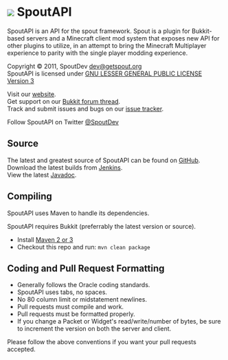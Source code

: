 [![][Project Logo]][Website]
SpoutAPI
========
SpoutAPI is an API for the spout framework. Spout is a plugin for Bukkit-based servers and a Minecraft client mod system that exposes new API for other plugins to utilize, in an attempt to bring the Minecraft Multiplayer experience to parity with the single player modding experience.

Copyright &copy; 2011, SpoutDev <dev@getspout.org>  
SpoutAPI is licensed under [GNU LESSER GENERAL PUBLIC LICENSE Version 3][License]

Visit our [website][Website].  
Get support on our [Bukkit forum thread][Forum].  
Track and submit issues and bugs on our [issue tracker][Issues].

Follow SpoutAPI on Twitter [@SpoutDev][Twitter]

Source
------
The latest and greatest source of SpoutAPI can be found on [GitHub].  
Download the latest builds from [Jenkins].  
View the latest [Javadoc].

Compiling
---------
SpoutAPI uses Maven to handle its dependencies.

SpoutAPI requires Bukkit (preferrably the latest version or source).  
* Install [Maven 2 or 3](http://maven.apache.org/download.html)  
* Checkout this repo and run: `mvn clean package`

Coding and Pull Request Formatting
----------------------------------
* Generally follows the Oracle coding standards.
* SpoutAPI uses tabs, no spaces.
* No 80 column limit or midstatement newlines.
* Pull requests must compile and work.
* Pull requests must be formatted properly.
* If you change a Packet or Widget's read/write/number of bytes, be sure to increment the version on both the server and client.

Please follow the above conventions if you want your pull requests accepted.

[Project Logo]: http://assets.craftfire.com/img/logo/spout_327x150.png
[License]: http://www.gnu.org/licenses/lgpl.html
[Website]: http://www.getspout.org
[Forum]: http://bit.ly/getspout
[GitHub]: https://github.com/SpoutDev/SpoutAPI
[Javadoc]: http://jddev.getspout.org/
[Jenkins]: http://ci.getspout.org/view/SpoutDev
[Issues]: https://github.com/SpoutDev/Spout/issues
[Twitter]: http://twitter.com/SpoutDev
